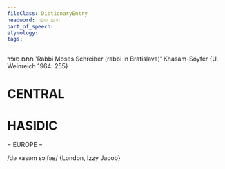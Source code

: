 ```yaml
---
fileClass: DictionaryEntry
headword: חתם סופֿר
part_of_speech: 
etymology: 
tags: 
---
```

חתם סופֿר
'Rabbi Moses Schreiber (rabbi in Bratislava)'
Khasàm-Sóyfer {U. Weinreich 1964: 255}

CENTRAL
========

HASIDIC
=======
= EUROPE = 

/də xasəm sɔjfəʁ/ {London, Izzy Jacob}